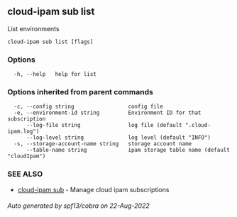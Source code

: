 ## cloud-ipam sub list

List environments

```
cloud-ipam sub list [flags]
```

### Options

```
  -h, --help   help for list
```

### Options inherited from parent commands

```
  -c, --config string                 config file
  -e, --environment-id string         Environment ID for that subscription
      --log-file string               log file (default ".cloud-ipam.log")
      --log-level string              log level (default "INFO")
  -s, --storage-account-name string   storage account name
      --table-name string             ipam storage table name (default "cloudIpam")
```

### SEE ALSO

* [cloud-ipam sub](cloud-ipam_sub.md)	 - Manage cloud ipam subscriptions

###### Auto generated by spf13/cobra on 22-Aug-2022
